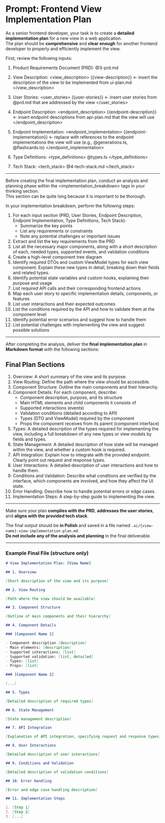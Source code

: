# Prompt: Frontend View Implementation Plan

As a senior frontend developer, your task is to create a **detailed implementation plan** for a new view in a web application.  
The plan should be **comprehensive** and **clear enough** for another frontend developer to properly and efficiently implement the view.

First, review the following inputs:

1. Product Requirements Document (PRD):
   <prd>
   @3-prd.md
   </prd>

2. View Description:
   <view_description>
   {{view-description}} <- insert the description of the view to be implemented from ui-plan.md
   </view_description>

3. User Stories:
   <user_stories>
   {{user-stories}} <- insert user stories from @prd.md that are addressed by the view
   </user_stories>

4. Endpoint Description:
   <endpoint_description>
   {{endpoint-description}} <- insert endpoint descriptions from api-plan.md that the view will use
   </endpoint_description>

5. Endpoint Implementation:
   <endpoint_implementation>
   {{endpoint-implementation}} <- replace with references to the endpoint implementations the view will use (e.g., @generations.ts, @flashcards.ts)
   </endpoint_implementation>

6. Type Definitions:
   <type_definitions>
   @types.ts
   </type_definitions>

7. Tech Stack:
   <tech_stack>
   @4-tech-stack.md
   </tech_stack>

---

Before creating the final implementation plan, conduct an analysis and planning phase within the <implementation_breakdown> tags in your thinking section.  
This section can be quite long because it is important to be thorough.

In your implementation breakdown, perform the following steps:

1. For each input section (PRD, User Stories, Endpoint Description, Endpoint Implementation, Type Definitions, Tech Stack):
   - Summarize the key points
   - List any requirements or constraints
   - Note any potential challenges or important issues
2. Extract and list the key requirements from the PRD
3. List all the necessary major components, along with a short description of each, needed types, supported events, and validation conditions
4. Create a high-level component tree diagram
5. Identify required DTOs and custom ViewModel types for each view component. Explain these new types in detail, breaking down their fields and related types.
6. Identify potential state variables and custom hooks, explaining their purpose and usage
7. List required API calls and their corresponding frontend actions
8. Map each user story to specific implementation details, components, or features
9. List user interactions and their expected outcomes
10. List the conditions required by the API and how to validate them at the component level
11. Identify potential error scenarios and suggest how to handle them
12. List potential challenges with implementing the view and suggest possible solutions

---

After completing the analysis, deliver the **final implementation plan** in **Markdown format** with the following sections:

## Final Plan Sections

1. Overview: A short summary of the view and its purpose.
2. View Routing: Define the path where the view should be accessible.
3. Component Structure: Outline the main components and their hierarchy.
4. Component Details: For each component, describe:
   - Component description, purpose, and its structure
   - Main HTML elements and child components it consists of
   - Supported interactions (events)
   - Validation conditions (detailed according to API)
   - Types (DTO and ViewModel) required by the component
   - Props the component receives from its parent (component interface)
5. Types: A detailed description of the types required for implementing the view, including a full breakdown of any new types or view models by fields and types.
6. State Management: A detailed description of how state will be managed within the view, and whether a custom hook is required.
7. API Integration: Explain how to integrate with the provided endpoint. Clearly point out request and response types.
8. User Interactions: A detailed description of user interactions and how to handle them.
9. Conditions and Validation: Describe what conditions are verified by the interface, which components are involved, and how they affect the UI state.
10. Error Handling: Describe how to handle potential errors or edge cases.
11. Implementation Steps: A step-by-step guide to implementing the view.

---

Make sure your plan **complies with the PRD**, **addresses the user stories**, and **aligns with the provided tech stack**.

The final output should be **in Polish** and saved in a file named `.ai/{view-name}-view-implementation-plan.md`.  
**Do not include any of the analysis and planning** in the final deliverable.

---

### Example Final File (structure only)

```markdown
# View Implementation Plan: [View Name]

## 1. Overview

[Short description of the view and its purpose]

## 2. View Routing

[Path where the view should be available]

## 3. Component Structure

[Outline of main components and their hierarchy]

## 4. Component Details

### [Component Name 1]

- Component description [description]
- Main elements: [description]
- Supported interactions: [list]
- Supported validation: [list, detailed]
- Types: [list]
- Props: [list]

### [Component Name 2]

[...]

## 5. Types

[Detailed description of required types]

## 6. State Management

[State management description]

## 7. API Integration

[Explanation of API integration, specifying request and response types]

## 8. User Interactions

[Detailed description of user interactions]

## 9. Conditions and Validation

[Detailed description of validation conditions]

## 10. Error Handling

[Error and edge case handling description]

## 11. Implementation Steps

1. [Step 1]
2. [Step 2]
3. [...]
```
